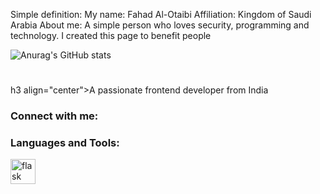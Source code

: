 Simple definition:
My name: Fahad Al-Otaibi
Affiliation: Kingdom of Saudi Arabia
About me: A simple person who loves security, programming and technology. 
I created this page to benefit people                                  

![Anurag's GitHub stats](https://github-readme-stats.vercel.app/api?username=anuraghazra&show_icons=true&theme=transparent)
# 
#
h3 align="center">A passionate frontend developer from India</h3>

<h3 align="left">Connect with me:</h3>
<p align="left">
</p>

<h3 align="left">Languages and Tools:</h3>
<p align="left"> <a href="https://flask.palletsprojects.com/" target="_blank" rel="noreferrer"> <img src="https://www.vectorlogo.zone/logos/pocoo_flask/pocoo_flask-icon.svg" alt="flask" width="40" height="40"/> </a> </p>

<!--- !)
0x9ini/0x9ini is a ✨ special ✨ repository because its `README.md` (this file) appears on your GitHub profile.
You can click the Preview link to take a look at your changes.
--->

